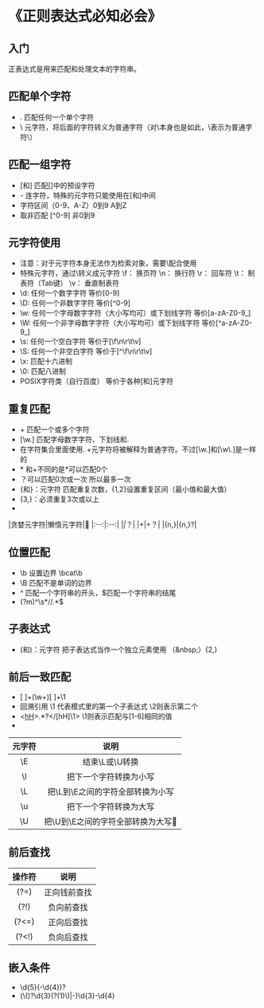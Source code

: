 # 《正则表达式必知必会》
## 入门
正表达式是用来匹配和处理文本的字符串。
## 匹配单个字符
* . 匹配任何一个单个字符
* \ 元字符，将后面的字符转义为普通字符（对\本身也是如此，\\表示为普通字符\）
## 匹配一组字符
* [和] 匹配[]中的预设字符
* \- 连字符，特殊的元字符只能使用在[和]中间
* 字符区间（0-9、A-Z）0到9 A到Z
* 取非匹配 [^0-9] 非0到9
## 元字符使用
* 注意：对于元字符本身无法作为检索对象，需要\配合使用
* 特殊元字符，通过\转义成元字符 \f： 换页符 \n： 换行符 \r： 回车符 \t： 制表符（Tab键） \v： 垂直制表符
* \d: 任何一个数字字符 等价[0-9]
* \D: 任何一个非数字字符 等价[^0-9]
* \w: 任何一个字母数字字符（大小写均可）或下划线字符 等价[a-zA-Z0-9_]
* \W: 任何一个非字母数字字符（大小写均可）或下划线字符 等价[^a-zA-Z0-9_]
* \s: 任何一个空白字符 等价于[\f\n\r\t\v]
* \S: 任何一个非空白字符 等价于[^\f\n\r\t\v]
* \x: 匹配十六进制
* \0: 匹配八进制
* POSIX字符类（自行百度） 等价于各种[和]元字符
## 重复匹配
* \+ 匹配一个或多个字符
* [\w.] 匹配字母数字字符、下划线和.
* 在字符集合里面使用. +元字符将被解释为普通字符。不过[\w.]和[\w\\.]是一样的
* \* 和\+不同的是\*可以匹配0个
* ？可以匹配0次或一次 所以最多一次
* {和}：元字符 匹配重复次数，{1,2}设置重复区间（最小值和最大值）
* {3,}：必须重复3次或以上
* 
|贪婪元字符|懒惰元字符|
|:--:|:--:|
|*|*？|
|+|+？|
|{n,}|{n,}?|
## 位置匹配
* \b 设置边界 \bcat\b
* \B 匹配不是单词的边界
* ^ 匹配一个字符串的开头，$匹配一个字符串的结尾
* (?m)^\s*//.*$
## 子表达式
* (和)：元字符 把子表达式当作一个独立元素使用 （\&nbsp;）{2,}
## 前后一致匹配
* [ ]+(\w+)[ ]+\1 
* 回溯引用 \1 代表模式里的第一个子表达式 \2则表示第二个
* <[hH]([1-6])>.*?</[hH]\1> \1则表示匹配与[1-6]相同的值
* 
|元字符|说明|
|:--:|:--:|
|\E|结束\L或\U转换|
|\l|把下一个字符转换为小写|
|\L|把\L到\E之间的字符全部转换为小写|
|\u|把下一个字符转换为大写|
|\U|把\U到\E之间的字符全部转换为大写|
 
## 前后查找
|操作符|说明|
|:--:|:--:|
|(?=)|正向钱前查找|
|(?!)|负向前查找|
|(?<=)|正向后查找|
|(?<!)|负向后查找|
## 嵌入条件
* \d{5}(-\d{4})?
* (\\()?\d{3}(?(1)\\)|-)\d{3}-\d{4}